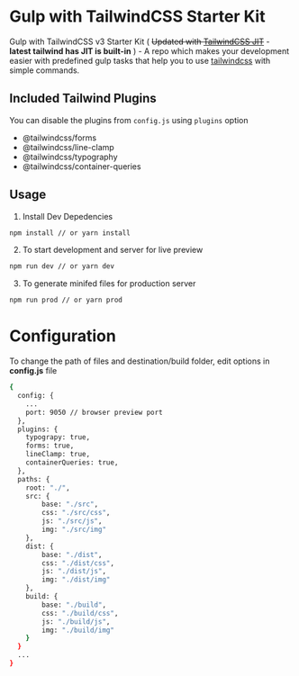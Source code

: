 # Gulp with TailwindCSS Starter Kit

Gulp with TailwindCSS v3 Starter Kit ( ~~Updated with [TailwindCSS JIT](https://github.com/tailwindlabs/tailwindcss-jit)~~ - **latest tailwind has JIT is built-in** ) - A repo which makes your development easier with predefined gulp tasks that help you to use [tailwindcss](https://github.com/tailwindcss/tailwindcss) with simple commands.

## Included Tailwind Plugins

You can disable the plugins from `config.js` using `plugins` option

- @tailwindcss/forms
- @tailwindcss/line-clamp
- @tailwindcss/typography
- @tailwindcss/container-queries

## Usage

1. Install Dev Depedencies

```sh
npm install // or yarn install
```

2. To start development and server for live preview

```sh
npm run dev // or yarn dev
```

3. To generate minifed files for production server

```sh
npm run prod // or yarn prod
```

# Configuration

To change the path of files and destination/build folder, edit options in **config.js** file

```sh
{
  config: {
    ...
    port: 9050 // browser preview port
  },
  plugins: {
    typograpy: true,
    forms: true,
    lineClamp: true,
    containerQueries: true,
  },
  paths: {
    root: "./",
    src: {
        base: "./src",
        css: "./src/css",
        js: "./src/js",
        img: "./src/img"
    },
    dist: {
        base: "./dist",
        css: "./dist/css",
        js: "./dist/js",
        img: "./dist/img"
    },
    build: {
        base: "./build",
        css: "./build/css",
        js: "./build/js",
        img: "./build/img"
    }
  }
  ...
}
```
